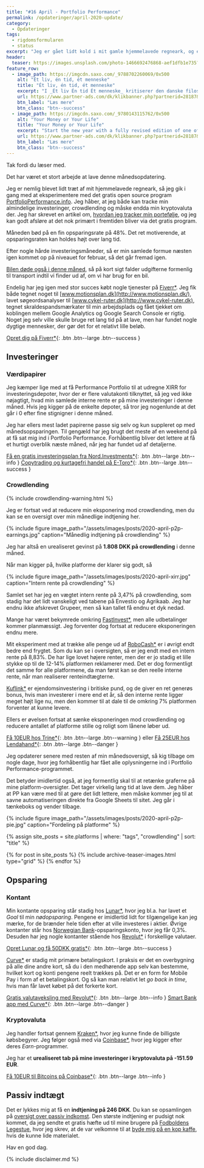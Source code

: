 ```yaml
---
title: "#16 April - Portfolio Performance"
permalink: /opdateringer/april-2020-update/
category:
  - Opdateringer
tags:
  - rigdomsformularen
  - status
excerpt: "Jeg er gået lidt kold i mit gamle hjemmelavede regneark, og er ved at lægge tallene ind i Portfolio Performance."
header:
  teaser: https://images.unsplash.com/photo-1466692476868-aef1dfb1e735?ixlib=rb-1.2.1&ixid=eyJhcHBfaWQiOjEyMDd9&auto=format&fit=crop&w=400&q=80
feature_row:
  - image_path: https://imgcdn.saxo.com/_9788702260069/0x500
    alt: "Ét liv, én tid, ét menneske"
    title: "Ét liv, én tid, ét menneske"
    excerpt: "I _Ét liv Én tid Ét menneske_ kritiserer den danske filosof og erhvervsleder Morten Albæk idéen om, at man ved at sætte klarere grænser mellem arbejdstid og fritid, kan løse dette seriøse problem. Ifølge Morten Albæk findes svaret snarere ved at skabe sig et meningsfuldt liv."
    url: https://www.partner-ads.com/dk/klikbanner.php?partnerid=28187&bannerid=43264&htmlurl=https://www.saxo.com/dk/et-liv-en-tid-et-menneske_morten-albaek_haeftet_9788702260069
    btn_label: "Læs mere"
    btn_class: "btn--success"
  - image_path: https://imgcdn.saxo.com/_9780143115762/0x500
    alt: "Your Money or Your Life"
    title: "Your Money or Your Life"
    excerpt: "Start the new year with a fully revised edition of one of the most influential books ever written on personal finance with more than a million copies sold"
    url: https://www.partner-ads.com/dk/klikbanner.php?partnerid=28187&bannerid=43264&htmlurl=https://www.saxo.com/dk/your-money-or-your-life_vicki-robin_paperback_9780143115762
    btn_label: "Læs mere"
    btn_class: "btn--success"
---
```


Tak fordi du læser med.

Det har været et stort arbejde at lave denne månedsopdatering.

Jeg er nemlig blevet lidt træt af mit hjemmelavede regneark, så jeg gik i gang med at eksperimentere med det gratis open source program [PortfolioPerformance.info](http://www.portfolio-performance.info). Jeg håber, at jeg både kan tracke min almindelige investeringer, crowdlending og måske endda min kryptovaluta der.
Jeg har skrevet en artikel om, [hvordan jeg tracker min portefølje](/hvordan-tracker-jeg-min-portefolje/), og jeg kan godt afsløre at det nok primært i fremtiden bliver via det gratis program.

Måneden bød på en fin opsparingsrate på 48%. Det ret motiverende, at opsparingsraten kan holdes højt over lang tid.

Efter nogle hårde investeringsmåneder, så er min samlede formue næsten igen kommet op på niveauet for februar, så det går fremad igen.

[Bilen døde også i denne måned](/bilen-synes-2020/), så på kort sigt falder udgifterne formenlig til transport indtil vi finder ud af, om vi har brug for en bil.

Endelig har jeg igen med stor succes købt nogle tjenester på [Fiverr\*](/go/fiverr/). Jeg fik både tegnet noget til [www.motionsplan.dk](http://www.motionsplan.dk/), lavet søgeordsanalyser til [www.cykel-ruter.dk](http://www.cykel-ruter.dk), tegnet skraldespandsmærkater til min arbejdsplads og fået tjekket om koblingen mellem Google Analytics og Google Search Console er rigtig. Noget jeg selv ville skulle bruge ret lang tid på at lave, men har fundet nogle dygtige mennesker, der gør det for et relativt lille beløb.

[Opret dig på Fiverr\*](/go/fiverr/){: .btn .btn--large .btn--success }

## Investeringer

### Værdipapirer

Jeg kæmper lige med at få Performance Portfolio til at udregne XIRR for investeringsdepoter, hvor der er flere valutakonti tilknyttet, så jeg ved ikke nøjagtigt, hvad min samlede interne rente er på mine investeringer i denne måned. Hvis jeg kigger på de enkelte depoter, så tror jeg nogenlunde at det går i 0 efter fine stignigner i denne måned.

Jeg har ellers mest ladet papirerne passe sig selv og kun suppleret op med månedsopsparingen. Til gengæld har jeg brugt det meste af en weekend på at få sat mig ind i Portfolio Performance. Forhåbentlig bliver det lettere at få et hurtigt overblik næste måned, når jeg har fundet ud af detaljerne.

[Få en gratis investeringsplan fra Nord.Investments\*](/go/nord/){: .btn .btn--large .btn--info } [Copytrading og kurtagefri handel på E-Toro\*](/go/etoro/){: .btn .btn--large .btn--success }

### Crowdlending

{% include crowdlending-warning.html %}

Jeg er fortsat ved at reducere min eksponering mod crowdlending, men du kan se en oversigt over min månedlige indtjening her.

{% include figure image_path="/assets/images/posts/2020-april-p2p-earnings.jpg" caption="Månedlig indtjening på crowdlending" %}

Jeg har altså en urealiseret gevinst på **1.808 DKK på crowdlending** i denne måned.

Når man kigger på, hvilke platforme der klarer sig godt, så

{% include figure image_path="/assets/images/posts/2020-april-xirr.jpg" caption="Intern rente på crowdlending" %}

Samlet set har jeg en vægtet intern rente på 3,47% på crowdlending, som stadig har det lidt vanskeligt ved tabene på Envestio og Agrikaab. Jeg har endnu ikke afskrevet Grupeer, men så kan tallet få endnu et dyk nedad.

Mange har været bekymrede omkring [FastInvest\*](/go/fastinvest/), men alle udbetalinger kommer planmæssigt. Jeg forventer dog fortsat at reducere eksponeringen endnu mere.

Mit eksperiment med at trække alle penge ud af [RoboCash\*](/go/robocash/) er i øvrigt endt bedre end frygtet. Som du kan se i oversigten, så er jeg endt med en intern rente på 8,83%. De har lige lovet højere renter, men der er jo stadig et lille stykke op til de 12-14% platformen reklamerer med. Det er dog formentligt det samme for alle platformene, da man først kan se den reelle interne rente, når man realiserer renteindtægterne.

[Kuflink\*](/go/kuflink/) er ejendomsinvestering i britiske pund, og de giver en ret generøs bonus, hvis man investerer i mere end et år, så den interne rente ligger meget højt lige nu, men den kommer til at dale til de omkring 7% platformen forventer at kunne levere.

Ellers er øvelsen fortsat at sænke eksponeringen mod crowdlending og reducere antallet af platforme stille og roligt som lånene løber ud.

[Få 10EUR hos Trine\*](/go/trine/){: .btn .btn--large .btn--warning } eller [Få 25EUR hos Lendahand\*](/go/lendahand/){: .btn .btn--large .btn--danger }

Jeg opdaterer senere med resten af min månedsoversigt, så kig tilbage om nogle dage, hvor jeg forhåbentlig har fået alle oplysningerne ind i Portfolio Performance-programmet.

Det betyder imidlertid også, at jeg formentlig skal til at retænke graferne på mine platform-oversigter. Det tager virkelig lang tid at lave dem. Jeg håber at PP kan være med til at gøre det lidt lettere, men måske kommer jeg til at savne automatiseringen direkte fra Google Sheets til sitet. Jeg går i tænkeboks og vender tilbage.

{% include figure image_path="/assets/images/posts/2020-april-p2p-pie.jpg" caption="Fordeling på platforme" %}

<div class="feature__wrapper">

{% assign site_posts = site.platforms | where: "tags", "crowdlending" | sort: "title" %}

{% for post in site_posts %}
  {% include archive-teaser-images.html type="grid" %}
{% endfor %}

</div>

## Opsparing

### Kontant

Min kontante opsparing står stadig hos [Lunar\*](/go/lunar/), hvor jeg bl.a. har lavet et _Goal_ til min _nødopsparing_. Pengene er imidlertid lidt for tilgængelige kan jeg mærke, for de brænder hele tiden efter at ville investeres i aktier. Øvrige kontanter står hos [Norwegian Bank](/go/norwegian/)-opsparingskonto, hvor jeg får 0,3%. Desuden har jeg nogle kontanter stående hos [Revolut\*](/go/revolut/) i forskellige valutaer.

[Opret Lunar og få 50DKK gratis\*](/go/lunar/){: .btn .btn--large .btn--success }

[Curve\*](/go/curve/) er stadig mit primære betalingskort. I praksis er det en overbygning på alle dine andre kort, så du i den medhørende app selv kan bestemme, hvilket kort og konti pengene reelt trækkes på. Det er en form for Mobile Pay i form af et betalingskort. Og så kan man relativt let _go back in time_, hvis man får lavet købet på det forkerte kort.

[Gratis valutaveksling med Revolut\*](/go/revolut/){: .btn .btn--large .btn--info } [Smart Bank app med Curve\*](/go/curve/){: .btn .btn--large .btn--danger }

### Kryptovaluta

Jeg handler fortsat gennem [Kraken\*](/go/kraken/), hvor jeg kunne finde de billigste købsbegyrer. Jeg følger også med via [Coinbase\*](/go/coinbase/), hvor jeg kigger efter deres _Earn_-programmer.

Jeg har et **urealiseret tab på mine investeringer i kryptovaluta på -151.59 EUR**.

[Få 10EUR til Bitcoins på Coinbase\*](/go/coinbase){: .btn .btn--large .btn--info }

## Passiv indtægt

Det er lykkes mig at få en **indtjening på 246 DKK**. Du kan se opsamlingen på [oversigt over passiv indkomst](/passiv-indkomst/). Den største indtjening er pudsigt nok kommet, da jeg sendte et gratis hæfte ud til mine brugere på [Fodboldens Legestue](http://www.legestue.net), hvor jeg skrev, at de var velkomne til at [byde mig på en kop kaffe](http://www.buymeacoffee.com/lsolesen), hvis de kunne lide materialet.

Hav en god dag.

{% include disclaimer.md %}

